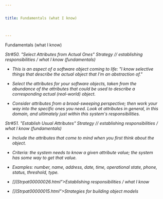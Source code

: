 ```yaml
---


title: Fundamentals (what I know)



---
```



<p>Fundamentals (what I know) </p>

<p><i>Str#50. &quot;Select Attributes from Actual Ones&quot; Strategy // establishing
responsibilities / what I know (fundamentals) </p>

*  This is an aspect of a software object coming to life: &quot;I know selective
things that describe the actual object that I'm an abstraction of.&quot; </p>

*  Select the attributes for your software objects, taken from the abundance of the
attributes that could be used to describe a corresponding actual (real-world) object. </p>

*  Consider attributes from a broad-sweeping perspective; then work your way into the
specific ones you need. Look at attributes in general, in this domain, and ultimately just
within this system's responsibilities. </p>

<p><i>Str#51. &quot;Establish Usual Attributes&quot; Strategy // establishing
responsibilities / what I know (fundamentals) </p>

*  Include the attributes that come to mind when you first think about the object. </p>

*  Criteria: the system needs to know a given attribute value; the system has some way
to get that value. </p>

*  Examples: number, name, address, date, time, operational state, phone, status,
threshold, type. </p>

* [](Strpat00000026.html">Establishing responsibilities / what I know</a></li>

* [](Strpat00000015.html">Strategies for building object models</a></li>


